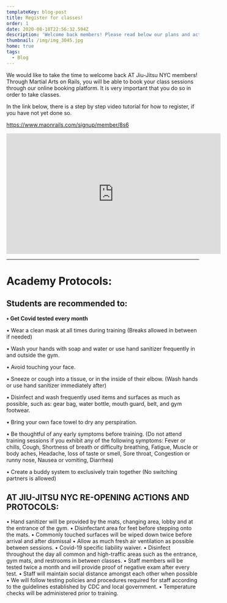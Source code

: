 ```yaml
---
templateKey: blog-post
title: Register for classes!
order: 1
date: 2020-08-18T22:56:32.594Z
description: 'Welcome back members! Please read below our plans and actions for reopening. '
thumbnail: /img/img_3045.jpg
home: true
tags:
  - Blog
---
```

We would like to take the time to welcome back AT Jiu-Jitsu NYC members! Through Martial Arts on Rails, you will be able to book your class sessions through our online booking platform. It is very important that you do so in order to take classes.

In the link below, there is a step by step video tutorial for how to register, if you have not yet done so.

<https://www.maonrails.com/signup/member/8s6>

<iframe width="560" height="315" src="https://www.youtube.com/embed/Pna2MyGY56A" frameborder="0" allow="accelerometer; autoplay; encrypted-media; gyroscope; picture-in-picture" allowfullscreen></iframe>

- - -

# **Academy Protocols:**

## Students are recommended to: 

**• Get Covid tested every month**

• Wear a clean mask at all times during training (Breaks allowed in between if needed)

• Wash your hands with soap and water or use hand sanitizer frequently in and outside the gym.

• Avoid touching your face.

• Sneeze or cough into a tissue, or in the inside of their elbow. (Wash hands or use hand sanitizer immediately after)

• Disinfect and wash frequently used items and surfaces as much as possible, such as: gear bag, water bottle, mouth guard, belt, and gym footwear.

• Bring your own face towel to dry any perspiration.

• Be thoughtful of any early symptoms before training. (Do not attend training sessions if you exhibit any of the following symptoms: Fever or chills, Cough, Shortness of breath or difficulty breathing, Fatigue, Muscle or body aches, Headache, loss of taste or smell, Sore throat, Congestion or runny nose, Nausea or vomiting, Diarrhea)

• Create a buddy system to exclusively train together (No switching partners is allowed)

## AT JIU-JITSU NYC RE-OPENING ACTIONS AND PROTOCOLS:

• Hand sanitizer will be provided by the mats, changing area, lobby and at the entrance of the gym. • Disinfectant area for feet before stepping onto the mats. • Commonly touched surfaces will be wiped down twice before arrival and after dismissal • Allow as much fresh air ventilation as possible between sessions. • Covid-19 specific liability waiver. • Disinfect throughout the day all common and high-traffic areas such as the entrance, gym mats, and restrooms in between classes. • Staff members will be tested twice a month and will provide proof of negative exam after every test. • Staff will maintain social distance amongst each other when possible • We will follow testing policies and procedures required for staff according to the guidelines established by CDC and local government. • Temperature checks will be administered prior to training.
